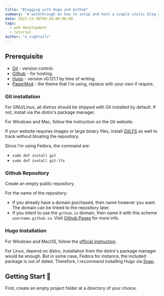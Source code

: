 ```yaml
---
title: "Blogging with Hugo and Github"
summary: "A walkthrough on how to setup and host a simple static blog site with Hugo and Github page."
date: 2023-12-30T09:24:00-06:00
tags:
  - web development
  - tutorial
author: "a_nightails"
---
```

## Prerequisite

 - [Git](https://git-scm.com/) - version control.
 - [Github](https://github.com/) - for hosting.
 - [Hugo](https://gohugo.io/) - version v0.121.1 by time of writing.
 - [PaperMod](https://github.com/adityatelange/hugo-PaperMod) - the theme that I'm using, replace with your own if require.

### Git installation
For GNU/Linux, all distros should be shipped with Git installed by default.  If not, install via the distro's package manager.

For Windows and Mac, follow the instruction on the Git website.

If your website requires images or large binary files, install [GitLFS](https://git-lfs.com/) as well to track without bloating the repository.

Since I'm using Fedora, the command are:
- `sudo dnf install git`
- `sudo dnf install git-lfs`

### Github Repository
Create an empty public repository.

For the name of the repository:
- If you already have a domain purchased, then name however you want. The domain can be linked to the repository later.
- If you intent to use the `github.io` domain, then name it with this scheme `username.github.io`. Visit [Github Pages](https://pages.github.com/) for more info.

### Hugo Installation
For Windows and MacOS, follow the [official instruction](https://gohugo.io/installation/).

For Linux, depend on distro, installation from the distro's package manager would be enough.
But in some case, Fedora for instance, the included package is out of dated.
Therefore, I recommend installing Hugo via [Snap](https://snapcraft.io/hugo).

## Getting Start 🚀
First, create an empty project folder at a directory of your choice.
